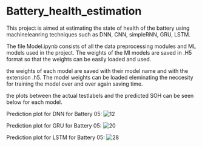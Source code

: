 # Battery_health_estimation

This project is aimed at estimating the state of health of the battery using machineleanring techniques such as DNN, CNN, simpleRNN, GRU, LSTM.

The file Model.ipynb consists of all the data preprocessing modules and ML models used in the project. The weights of the Ml models are saved in .H5 format so that the
weights can be easily loaded and used.

the weights of each model are saved with their model name and with the extension .h5. The model weights can be loaded eleminating the neccesity for training the model over and over again saving time.

the plots between the actual testlabels and the predicted SOH can be seen below for each model.

Prediction plot for DNN for Battery 05:
![12](https://user-images.githubusercontent.com/61615845/173832477-62a96147-e548-49a2-a008-933db7933f25.png)

Prediction plot for GRU for Battery 05:
![20](https://user-images.githubusercontent.com/61615845/173832778-374b12db-739e-459a-b979-02e6b5328117.png)

Prediction plot for LSTM for Battery 05:
![28](https://user-images.githubusercontent.com/61615845/173832871-8f27d954-04be-45be-9cbf-503ecbd2d65b.png)

